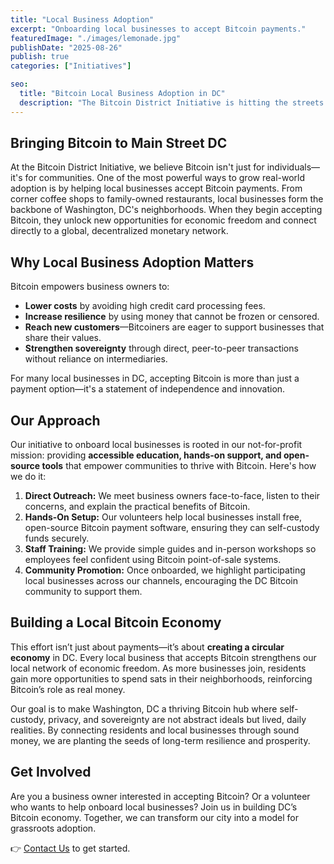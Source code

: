 ```yaml
---
title: "Local Business Adoption"
excerpt: "Onboarding local businesses to accept Bitcoin payments."
featuredImage: "./images/lemonade.jpg"
publishDate: "2025-08-26"
publish: true
categories: ["Initiatives"]

seo:
  title: "Bitcoin Local Business Adoption in DC"
  description: "The Bitcoin District Initiative is hitting the streets of DC to help businesses accept Bitcoin payments."
---
```


## Bringing Bitcoin to Main Street DC

At the Bitcoin District Initiative, we believe Bitcoin isn't just for individuals—it's for communities. One of the most powerful ways to grow real-world adoption is by helping local businesses accept Bitcoin payments. From corner coffee shops to family-owned restaurants, local businesses form the backbone of Washington, DC's neighborhoods. When they begin accepting Bitcoin, they unlock new opportunities for economic freedom and connect directly to a global, decentralized monetary network.

## Why Local Business Adoption Matters

Bitcoin empowers business owners to:

- **Lower costs** by avoiding high credit card processing fees.  
- **Increase resilience** by using money that cannot be frozen or censored.  
- **Reach new customers**—Bitcoiners are eager to support businesses that share their values.  
- **Strengthen sovereignty** through direct, peer-to-peer transactions without reliance on intermediaries.  

For many local businesses in DC, accepting Bitcoin is more than just a payment option—it's a statement of independence and innovation.

## Our Approach

Our initiative to onboard local businesses is rooted in our not-for-profit mission: providing **accessible education, hands-on support, and open-source tools** that empower communities to thrive with Bitcoin. Here's how we do it:

1. **Direct Outreach:** We meet business owners face-to-face, listen to their concerns, and explain the practical benefits of Bitcoin.  
2. **Hands-On Setup:** Our volunteers help local businesses install free, open-source Bitcoin payment software, ensuring they can self-custody funds securely.  
3. **Staff Training:** We provide simple guides and in-person workshops so employees feel confident using Bitcoin point-of-sale systems.  
4. **Community Promotion:** Once onboarded, we highlight participating local businesses across our channels, encouraging the DC Bitcoin community to support them.  

## Building a Local Bitcoin Economy

This effort isn’t just about payments—it’s about **creating a circular economy** in DC. Every local business that accepts Bitcoin strengthens our local network of economic freedom. As more businesses join, residents gain more opportunities to spend sats in their neighborhoods, reinforcing Bitcoin’s role as real money.

Our goal is to make Washington, DC a thriving Bitcoin hub where self-custody, privacy, and sovereignty are not abstract ideals but lived, daily realities. By connecting residents and local businesses through sound money, we are planting the seeds of long-term resilience and prosperity.

## Get Involved

Are you a business owner interested in accepting Bitcoin? Or a volunteer who wants to help onboard local businesses? Join us in building DC’s Bitcoin economy. Together, we can transform our city into a model for grassroots adoption.

👉 [Contact Us](https://bitcoindistrictinitiative.org/contact) to get started.  
